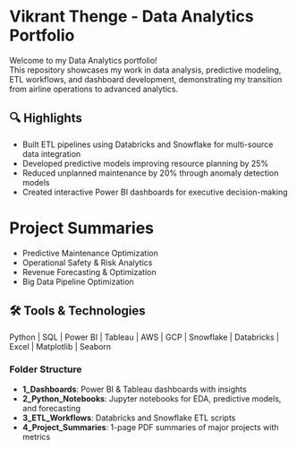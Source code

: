 # Vikrant Thenge - Data Analytics Portfolio

Welcome to my Data Analytics portfolio!  
This repository showcases my work in data analysis, predictive modeling, ETL workflows, and dashboard development, demonstrating my transition from airline operations to advanced analytics.

## 🔍 Highlights
- Built ETL pipelines using Databricks and Snowflake for multi-source data integration
- Developed predictive models improving resource planning by 25%
- Reduced unplanned maintenance by 20% through anomaly detection models
- Created interactive Power BI dashboards for executive decision-making

# Project Summaries
- Predictive Maintenance Optimization
- Operational Safety & Risk Analytics
- Revenue Forecasting & Optimization
- Big Data Pipeline Optimization

## 🛠 Tools & Technologies
Python | SQL | Power BI | Tableau | AWS | GCP | Snowflake | Databricks | Excel | Matplotlib | Seaborn

### Folder Structure
- **1_Dashboards**: Power BI & Tableau dashboards with insights
- **2_Python_Notebooks**: Jupyter notebooks for EDA, predictive models, and forecasting
- **3_ETL_Workflows**: Databricks and Snowflake ETL scripts
- **4_Project_Summaries**: 1-page PDF summaries of major projects with metrics
